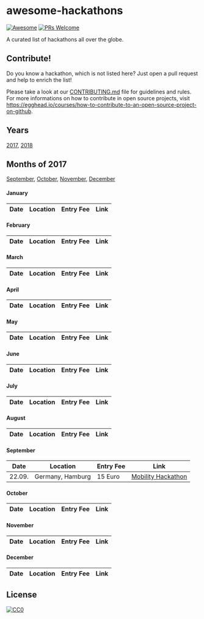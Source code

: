 # awesome-hackathons
[![Awesome](https://cdn.rawgit.com/sindresorhus/awesome/d7305f38d29fed78fa85652e3a63e154dd8e8829/media/badge.svg)](https://github.com/sindresorhus/awesome)
[![PRs Welcome](https://img.shields.io/badge/PRs-welcome-brightgreen.svg?style=flat-square)](http://makeapullrequest.com)

A curated list of hackathons all over the globe.


## Contribute!
Do you know a hackathon, which is not listed here? Just open a pull request and help to enrich the list!

Please take a look at our [CONTRIBUTING.md](CONTRIBUTING.md) file for guidelines and rules.
For more informations on how to contribute in open source projects, visit https://egghead.io/courses/how-to-contribute-to-an-open-source-project-on-github.

## Years
[2017](2017.md), [2018](2018.md)

## Months of 2017
[September](#september), [October](#october), [November](#november), [December](#december)


#### January
Date | Location | Entry Fee | Link
---- | -------- | --------- | ----

#### February
Date | Location | Entry Fee | Link
---- | -------- | --------- | ----

#### March
Date | Location | Entry Fee | Link
---- | -------- | --------- | ----

#### April
Date | Location | Entry Fee | Link
---- | -------- | --------- | ----

#### May
Date | Location | Entry Fee | Link
---- | -------- | --------- | ----

#### June
Date | Location | Entry Fee | Link
---- | -------- | --------- | ----

#### July
Date | Location | Entry Fee | Link
---- | -------- | --------- | ----

#### August
Date | Location | Entry Fee | Link
---- | -------- | --------- | ----

#### September
Date | Location | Entry Fee | Link
---- | -------- | --------- | ----
22.09. | Germany, Hamburg | 15 Euro | [Mobility Hackathon](http://mobility-hackathon.de/)

#### October
Date | Location | Entry Fee | Link
---- | -------- | --------- | ----

#### November
Date | Location | Entry Fee | Link
---- | -------- | --------- | ----

#### December
Date | Location | Entry Fee | Link
---- | -------- | --------- | ----

## License

[![CC0](http://mirrors.creativecommons.org/presskit/buttons/88x31/svg/cc-zero.svg)](https://creativecommons.org/publicdomain/zero/1.0/)
